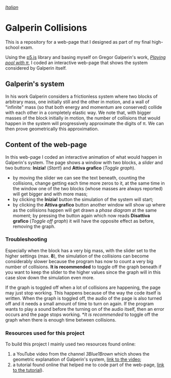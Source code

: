 [*Italian*]()

# Galperin Collisions

This is a repository for a web-page that I designed as part of my final high-school exam.

Using the [p5.js](https://p5js.org/) library and basing myself on Gregor Galperin's work, [*Playing pool with π*](https://www.maths.tcd.ie/~lebed/Galperin.%20Playing%20pool%20with%20pi.pdf), I coded an interactive web-page that shows the system considered by Galperin itself.

## Galperin's system

In his work Galperin considers a frictionless system where two blocks of arbitrary mass, one initially still and the other in motion, and a wall of "infinite" mass (so that both energy and momentum are conserved) collide with each other in a completely elastic way. We note that, with bigger masses of the block initially in motion, the number of collisions that would happen in the system will progressively approximate the digits of π.
We can then prove geometrically this approximation.

## Content of the web-page

In this web-page I coded an interactive animation of what would happen in Galperin's system.
The page shows a window with two blocks, a *slider* and two buttons: **Inizia!** (*Start!*) and **Attiva grafico** (*Toggle graph*).

+ by moving the slider we can see the text beneath, counting the collisions, change getting each time more zeros to it, at the same time in the window one of the two blocks (whose masses are always reported) will get bigger and with more mass;
+ by clicking the **Inizia!** button the simulation of the system will start;
+ by clicking the **Attiva grafico** button another window will show up where as the collisions happen will get drawn a *phase diagram* at the same moment; by pressing the button again which now reads **Disattiva grafico** (*Toggle off graph*) it will have the opposite effect as before, removing the graph.

### Troubleshooting

Especially when the block has a very big mass, with the slider set to the higher settings (max. **8**), the simulation of the collisions can become considerably slower because the program has now to count a very big number of collisions.
**It is recommended** to toggle off the graph beneath if you want to keep the slider to the higher values since the graph will in this case slow down the simulation even more.

If the graph is toggled off when a lot of collisions are happening, the page may just stop working. This happens because of the way the code itself is written. When the graph is toggled off, the audio of the page is also turned off and it needs a small amount of time to turn on again. If the program wants to play a sound before the turning on of the audio itself, then an error occurs and the page stops working.
**It is recommended* to toggle off the graph when there is enough time between collisions.

### Resources used for this project

To build this project I mainly used two resources found online:

1. a YouTube video from the channel *3Blue1Brown* which shows the geometric explanation of Galperin's system, [link to the video](https://www.youtube.com/watch?v=jsYwFizhncE);
2. a tutorial found online that helped me to code part of the web-page, [link to the tutorial](https://thecodingtrain.com/CodingChallenges/139-pi-collisions.html)).
